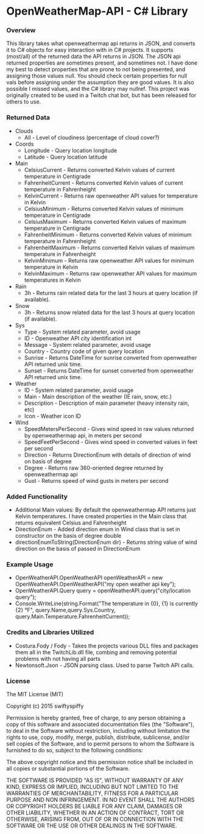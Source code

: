 # OpenWeatherMap-API - C# Library
### Overview
This library takes what openweathermap api returns in JSON, and converts it to C# objects for easy interaction with in C# projects.  It supports (most/all) of the returned data the API returns in JSON. The JSON api returned properties are sometimes present, and sometimes not.  I have done my best to detect properties that are prone to not being presented, and assigning those values null.  You should check certain properties for null vals before assigning under the assumption they are good values.  It is also possible I missed values, and the C# library may nullref.  This project was originally created to be used in a Twitch chat bot, but has been released for others to use.

### Returned Data
- Clouds
  * All - Level of cloudiness (percentage of cloud cover?)
- Coords
  * Longitude - Query location longitude
  * Latitude - Query location latitude
- Main
  * CelsiusCurrent - Returns converted Kelvin values of current temperature in Centigrade
  * FahrenheitCurrent - Returns converted Kelvin values of current temperature in Fahrenheight
  * KelvinCurrent - Returns raw openweather API values for temperature in Kelvin
  * CelsiusMinimum - Returns converted Kelvin values of minimum temperature in Centigrade
  * CelsiusMaximum - Returns converted Kelvin values of maximum temperature in Centigrade
  * FahrenheitMinimum - Returns converted Kelvin values of minimum temperature in Fahrenheight
  * FahrenheitMaximum - Returns converted Kelvin values of maximum temperature in Fahrenheight
  * KelvinMinimum - Returns raw openweather API values for minimum temperature in Kelvin
  * KelvinMaximum - Returns raw openweather API values for maximum temperatures in Kelvin
- Rain
  * 3h - Returns rain related data for the last 3 hours at query location (if available).
- Snow
  * 3h - Returns snow related data for the last 3 hours at query location (if available).
- Sys
  * Type - System related parameter, avoid usage
  * ID - Openweather API city identification int
  * Message - System related parameter, avoid usage
  * Country - Country code of given query location
  * Sunrise - Returns DateTime for sunrise converted from openweather API returned unix time.
  * Sunset - Returns DateTime for sunset converted from openweather API returned unix time.
- Weather
  * ID - System related parameter, avoid usage
  * Main - Main description of the weather (IE rain, snow, etc.)
  * Description - Description of main parameter (heavy intensity rain, etc)
  * Icon - Weather icon ID
- Wind
  * SpeedMetersPerSecond -  Gives wind speed in raw values returned by openweathermap api, in meters per second
  * SpeedFeetPerSecond - Gives wind speed in converted values in feet per second
  * Direction - Returns DirectionEnum with details of direction of wind on basis of degree
  * Degree - Returns raw 360-oriented degree returned by openweathermap api
  * Gust - Returns speed of wind gusts in meters per second
### Added Functionality
- Additional Main values:  By default the openweathermap API returns just Kelvin temperatures.  I have created properties in the Main class that returns equivalent Celsius and Fahrenheight
- DirectionEnum - Added direction enum in Wind class that is set in constructor on the basis of degree double
- directionEnumToString(DirectionEnum dir) - Returns string value of wind direction on the basis of passed in DirectionEnum

### Example Usage
- OpenWeatherAPI.OpenWeatherAPI openWeatherAPI = new OpenWeatherAPI.OpenWeatherAPI("my open weather api key");
- OpenWeatherAPI.Query query = openWeatherAPI.query("city/location query");
- Console.WriteLine(string.Format("The temperature in {0}, {1} is currently {2} °F", query.Name,query.Sys.Country, query.Main.Temperature.FahrenheitCurrent));

### Credits and Libraries Utilized
- Costura.Fody / Fody - Takes the projects various DLL files and packages them all in the TwitchLib.dll file, combing and removing potential problems with not having all parts
- Newtonsoft.Json - JSON parsing class.  Used to parse Twitch API calls.

### License
The MIT License (MIT)

Copyright (c) 2015 swiftyspiffy

Permission is hereby granted, free of charge, to any person obtaining a copy of this software and associated documentation files (the "Software"), to deal in the Software without restriction, including without limitation the rights to use, copy, modify, merge, publish, distribute, sublicense, and/or sell copies of the Software, and to permit persons to whom the Software is furnished to do so, subject to the following conditions:

The above copyright notice and this permission notice shall be included in all copies or substantial portions of the Software.

THE SOFTWARE IS PROVIDED "AS IS", WITHOUT WARRANTY OF ANY KIND, EXPRESS OR IMPLIED, INCLUDING BUT NOT LIMITED TO THE WARRANTIES OF MERCHANTABILITY, FITNESS FOR A PARTICULAR PURPOSE AND NON INFRINGEMENT. IN NO EVENT SHALL THE AUTHORS OR COPYRIGHT HOLDERS BE LIABLE FOR ANY CLAIM, DAMAGES OR OTHER LIABILITY, WHETHER IN AN ACTION OF CONTRACT, TORT OR OTHERWISE, ARISING FROM, OUT OF OR IN CONNECTION WITH THE SOFTWARE OR THE USE OR OTHER DEALINGS IN THE SOFTWARE.